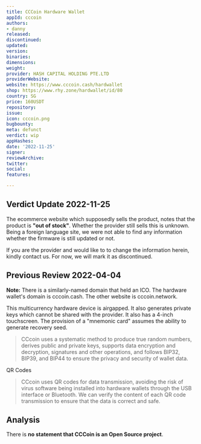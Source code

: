 ```yaml
---
title: CCCoin Hardware Wallet
appId: cccoin
authors:
- danny
released: 
discontinued: 
updated: 
version: 
binaries: 
dimensions: 
weight: 
provider: HASH CAPITAL HOLDING PTE.LTD
providerWebsite: 
website: https://www.cccoin.cash/hardwallet
shop: https://www.rhy.zone/hardwallet/id/80
country: SG
price: 160USDT
repository: 
issue: 
icon: cccoin.png
bugbounty: 
meta: defunct
verdict: wip
appHashes: 
date: '2022-11-25'
signer: 
reviewArchive: 
twitter: 
social: 
features: 

---
```


## Verdict Update 2022-11-25

The ecommerce website which supposedly sells the product, notes that the product is **"out of stock"**. Whether the provider still sells this is unknown. Being a foreign language site, we were not able to find any information whether the firmware is still updated or not. 

If you are the provider and would like to to change the information herein, kindly contact us. For now, we will mark it as discontinued. 

## Previous Review 2022-04-04

**Note:** There is a similarly-named domain that held an ICO. The hardware wallet's domain is cccoin.cash. The other website is cccoin.network.

This multicurrency hardware device is airgapped. It also generates private keys which cannot be shared with the provider. It also has a 4-inch touchscreen. The provision of a "mnemonic card" assumes the ability to generate recovery seed. 

> CCcoin uses a systematic method to produce true random numbers, derives public and private keys, supports data encryption and decryption, signatures and other operations, and follows BIP32, BIP39, and BIP44 to ensure the privacy and security of wallet data.

QR Codes

> CCcoin uses QR codes for data transmission, avoiding the risk of virus software being installed into hardware wallets through the USB interface or Bluetooth. We can verify the content of each QR code transmission to ensure that the data is correct and safe.

## Analysis 

There is **no statement that CCCoin is an Open Source project**. 